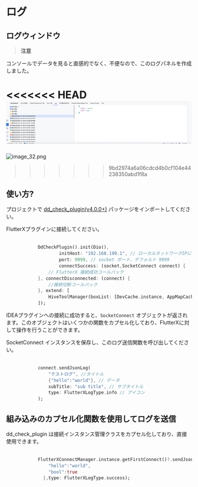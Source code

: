 # ログ


## ログウィンドウ

> **注意**
>


コンソールでデータを見ると直感的でなく、不便なので、このログパネルを作成しました。


<<<<<<< HEAD
![image_32.png](../../assets/images/image_32.png)
=======
![image_32.png](/images/image_32.png)
>>>>>>> 9bd2974a6a06cdcd4b0cf104e44238350abd1f8a


## 使い方?


プロジェクトで [dd_check_plugin(v4.0.0+)](https://pub.dev/packages/dd_check_plugin) パッケージをインポートしてください。


FlutterXプラグインに接続してください。


```dart

            DdCheckPlugin().init(Dio(),
                    initHost: "192.168.199.1", // ローカルネットワークIPに切り替えてください
                    port: 9999, // socket ポート、デフォルト 9999
                    connectSuccess: (socket,SocketConnect connect) {
                // FlutterX 接続成功コールバック
            }, connectDisconnected: (connect) {
                //接続切断コールバック
            }, extend: [
                HiveToolManager(boxList: [DevCache.instance, AppMapCache(), UserCache()])
            ]);

```


IDEAプラグインへの接続に成功すると、`SocketConnect` オブジェクトが返されます。このオブジェクトはいくつかの関数をカプセル化しており、FlutterXに対して操作を行うことができます。


SocketConnect インスタンスを保存し、このログ送信関数を呼び出してください。


```dart

            connect.sendJsonLog(
                "テストログ", //タイトル
                {"hello":"world"}, // データ
                subTitle: "sub title", // サブタイトル
                type: FlutterXLogType.info // アイコン
            );

```


## 組み込みのカプセル化関数を使用してログを送信


dd_check_plugin は接続インスタンス管理クラスをカプセル化しており、直接使用できます。


```dart

            FlutterXConnectManager.instance.getFirstConnect()?.sendJsonLog("テストログ${DateTime.now().toIso8601String()}", {
                "hello":"world",
                "bool":true
              },type: FlutterXLogType.success);
